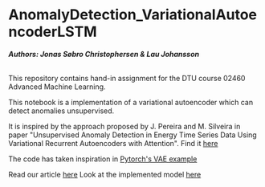 # AnomalyDetection_VariationalAutoencoderLSTM

***Authors: Jonas Søbro Christophersen & Lau Johansson*** <br /> <br />


This repository contains hand-in assignment for the DTU course 02460 Advanced Machine Learning. 

This notebook is a implementation of a variational autoencoder which can detect anomalies unsupervised.

It is inspired by the approach proposed by J. Pereira and M. Silveira in paper "Unsupervised Anomaly Detection in Energy Time Series Data Using Variational Recurrent Autoencoders with Attention". Find it [here](https://ieeexplore.ieee.org/document/8614232)

The code has taken inspiration in [Pytorch's VAE example](https://github.com/pytorch/examples/blob/master/vae/main.py)


Read our article [here]()
Look at the implemented model [here]()